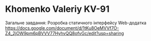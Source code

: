 # Khomenko Valeriy KV-91

Загальне завдання: Розробка статичного інтерфейсу Web-додатка
https://docs.google.com/document/d/1tKu8OeMVVf7O-Z4_2jOW9pm6pBVVV77HyhvQQ8ofvGc/edit?usp=sharing
<!-- [Посилання на звіт ](https://docs.google.com/document/d/1tKu8OeMVVf7O-Z4_2jOW9pm6pBVVV77HyhvQQ8ofvGc/edit?usp=sharing) -->
